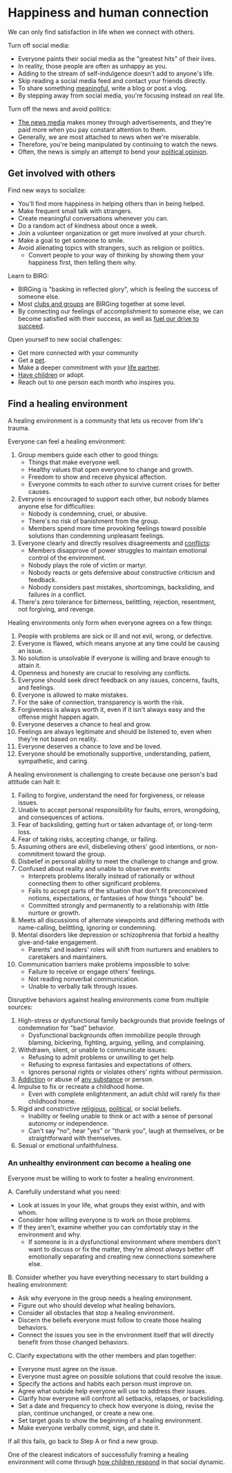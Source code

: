 
# Happiness and human connection

We can only find satisfaction in life when we connect with others.

Turn off social media:

- Everyone paints their social media as the "greatest hits" of their lives.
- In reality, those people are often as unhappy as you.
- Adding to the stream of self-indulgence doesn't add to anyone's life.
- Skip reading a social media feed and contact your friends directly.
- To share something [meaningful](meaning.md), write a blog or post a vlog.
- By stepping away from social media, you're focusing instead on real life.

Turn off the news and avoid politics:

- [The news media](stories-storytellers.md) makes money through advertisements, and they're paid more when you pay constant attention to them.
- Generally, we are most attached to news when we're miserable.
- Therefore, you're being manipulated by continuing to watch the news.
- Often, the news is simply an attempt to bend your [political opinion](politics-conservativeliberal.md).

## Get involved with others

Find new ways to socialize:

- You'll find more happiness in helping others than in being helped.
- Make frequent small talk with strangers.
- Create meaningful conversations whenever you can.
- Do a random act of kindness about once a week.
- Join a volunteer organization or get more involved at your church.
- Make a goal to get someone to smile.
- Avoid alienating topics with strangers, such as religion or politics.
  - Convert people to your way of thinking by showing them your happiness first, then telling them why.

Learn to BIRG:

- BIRGing is "basking in reflected glory", which is feeling the success of someone else.
- Most [clubs and groups](groupsmember.md) are BIRGing together at some level.
- By connecting our feelings of accomplishment to someone else, we can become satisfied with their success, as well as [fuel our drive to succeed](success-1_why.md).

Open yourself to new social challenges:

- Get more connected with your community
- Get a [pet](pets.md).
- Make a deeper commitment with your [life partner](people-relationships-3_marriage.md).
- [Have children](people-parenting-2_children.md) or adopt.
- Reach out to one person each month who inspires you.

## Find a healing environment

A healing environment is a community that lets us recover from life's trauma.

Everyone can feel a healing environment:

1. Group members guide each other to good things:
   - Things that make everyone well.
   - Healthy values that open everyone to change and growth.
   - Freedom to show and receive physical affection.
   - Everyone commits to each other to survive current crises for better causes.
2. Everyone is encouraged to support each other, but nobody blames anyone else for difficulties:
   - Nobody is condemning, cruel, or abusive.
   - There's no risk of banishment from the group.
   - Members spend more time provoking feelings toward possible solutions than condemning unpleasant feelings.
3. Everyone clearly and directly resolves disagreements and [conflicts](people-conflicts.md):
   - Members disapprove of power struggles to maintain emotional control of the environment.
   - Nobody plays the role of victim or martyr.
   - Nobody reacts or gets defensive about constructive criticism and feedback.
   - Nobody considers past mistakes, shortcomings, backsliding, and failures in a conflict.
4. There's zero tolerance for bitterness, belittling, rejection, resentment, not forgiving, and revenge.

Healing environments only form when everyone agrees on a few things:

1. People with problems are sick or ill and not evil, wrong, or defective.
2. Everyone is flawed, which means anyone at any time could be causing an issue.
3. No solution is unsolvable if everyone is willing and brave enough to attain it.
4. Openness and honesty are crucial to resolving any conflicts.
5. Everyone should seek direct feedback on any issues, concerns, faults, and feelings.
6. Everyone is allowed to make mistakes.
7. For the sake of connection, transparency is worth the risk.
8. Forgiveness is always worth it, even if it isn't always easy and the offense might happen again.
9. Everyone deserves a chance to heal and grow.
10. Feelings are always legitimate and should be listened to, even when they're not based on reality.
11. Everyone deserves a chance to love and be loved.
12. Everyone should be emotionally supportive, understanding, patient, sympathetic, and caring.

A healing environment is challenging to create because one person's bad attitude can halt it:

1. Failing to forgive, understand the need for forgiveness, or release issues.
2. Unable to accept personal responsibility for faults, errors, wrongdoing, and consequences of actions.
3. Fear of backsliding, getting hurt or taken advantage of, or long-term loss.
4. Fear of taking risks, accepting change, or failing.
5. Assuming others are evil, disbelieving others' good intentions, or non-commitment toward the group.
6. Disbelief in personal ability to meet the challenge to change and grow.
7. Confused about reality and unable to observe events:
   - Interprets problems literally instead of rationally or without connecting them to other significant problems.
   - Fails to accept parts of the situation that don't fit preconceived notions, expectations, or fantasies of how things "should" be.
   - Committed strongly and permanently to a relationship with little nurture or growth.
8. Meets all discussions of alternate viewpoints and differing methods with name-calling, belittling, ignoring or condemning.
9. Mental disorders like depression or schizophrenia that forbid a healthy give-and-take engagement.
   - Parents' and leaders' roles will shift from nurturers and enablers to caretakers and maintainers.
10. Communication barriers make problems impossible to solve:
    - Failure to receive or engage others' feelings.
    - Not reading nonverbal communication.
    - Unable to verbally talk through issues.

Disruptive behaviors against healing environments come from multiple sources:

1. High-stress or dysfunctional family backgrounds that provide feelings of condemnation for "bad" behavior.
   - Dysfunctional backgrounds often immobilize people through blaming, bickering, fighting, arguing, yelling, and complaining.
2. Withdrawn, silent, or unable to communicate issues:
   - Refusing to admit problems or unwilling to get help.
   - Refusing to express fantasies and expectations of others.
   - Ignores personal rights or violates others' rights without permission.
3. [Addiction](addiction.md) or abuse of [any substance](addiction-substances.md) or person.
4. Impulse to fix or recreate a childhood home.
   - Even with complete enlightenment, an adult child will rarely fix their childhood home.
5. Rigid and constrictive [religious](religion.md), [political](politics-conservativeliberal.md), or social beliefs.
   - Inability or feeling unable to think or act with a sense of personal autonomy or independence.
   - Can't say "no", hear "yes" or "thank you", laugh at themselves, or be straightforward with themselves.
6. Sexual or emotional unfaithfulness.

### An unhealthy environment *can* become a healing one

Everyone must be willing to work to foster a healing environment.

A. Carefully understand what you need:

- Look at issues in your life, what groups they exist within, and with whom.
- Consider how willing everyone is to work on those problems.
- If they aren't, examine whether you can comfortably stay in the environment and why.
  - If someone is in a dysfunctional environment where members don't want to discuss or fix the matter, they're almost *always* better off emotionally separating and creating new connections somewhere else.

B. Consider whether you have everything necessary to start building a healing environment:

- Ask why everyone in the group needs a healing environment.
- Figure out who should develop what healing behaviors.
- Consider all obstacles that stop a healing environment.
- Discern the beliefs everyone must follow to create those healing behaviors.
- Connect the issues you see in the environment itself that will directly benefit from those changed behaviors.

C. Clarify expectations with the other members and plan together:

- Everyone must agree on the issue.
- Everyone must agree on possible solutions that could resolve the issue.
- Specify the actions and habits each person must improve on.
- Agree what outside help everyone will use to address their issues.
- Clarify how everyone will confront all setbacks, relapses, or backsliding.
- Set a date and frequency to check how everyone is doing, revise the plan, continue unchanged, or create a new one.
- Set target goals to show the beginning of a healing environment.
- Make everyone verbally commit, sign, and date it.

If all this fails, go back to Step A or find a new group.

One of the clearest indicators of successfully framing a healing environment will come through [how children respond](people-parenting-2_children.md) in that social dynamic.
